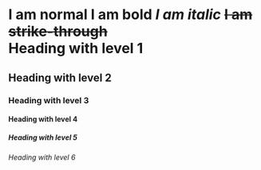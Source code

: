I am normal
**I am bold**
_I am italic_
~~I am strike-through~~  
Heading with level 1
====================
Heading with level 2
--------------------
### Heading with level 3
#### Heading with level 4
##### Heading with level 5
###### Heading with level 6
